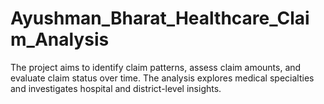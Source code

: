 # Ayushman_Bharat_Healthcare_Claim_Analysis
The project aims to identify claim patterns, assess claim amounts, and evaluate claim status over time. The analysis explores medical specialties and investigates hospital and district-level insights.
